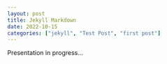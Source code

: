 ```yaml
---
layout: post
title: Jekyll Markdown
date: 2022-10-15
categories: ["jekyll", "Test Post", "first post"]
---
```


Presentation in progress...
